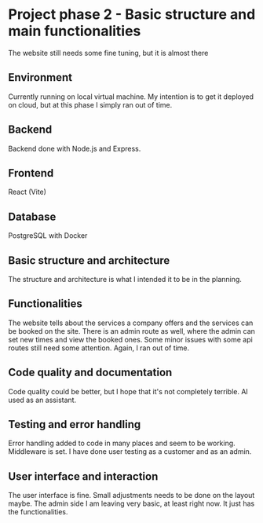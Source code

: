 # Project phase 2 - Basic structure and main functionalities
The website still needs some fine tuning, but it is almost there

## Environment
Currently running on local virtual machine. My intention is to get it deployed on cloud, but at this phase I simply ran out of time.

## Backend
Backend done with Node.js and Express.

## Frontend
React (Vite)

## Database
PostgreSQL with Docker

## Basic structure and architecture
The structure and architecture is what I intended it to be in the planning.

## Functionalities
The website tells about the services a company offers and the services can be booked on the site. There is an admin route as well, where the admin can set new times and view the booked ones. Some minor issues with some api routes still need some attention. Again, I ran out of time.

## Code quality and documentation
Code quality could be better, but I hope that it's not completely terrible. AI used as an assistant.

## Testing and error handling
Error handling added to code in many places and seem to be working. Middleware is set. I have done user testing as a customer and as an admin. 

## User interface and interaction
The user interface is fine. Small adjustments needs to be done on the layout maybe. The admin side I am leaving very basic, at least right now. It just has the functionalities. 